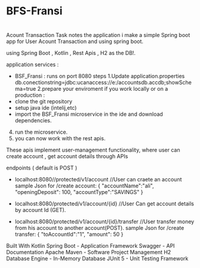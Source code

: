 # BFS-Fransi
# 

Acount Transaction Task 
notes the application
i make a simple Spring boot app for User Acount Transaction and using spring boot.

using Spring Boot , Kotlin , Rest Apis , H2 as the DB!.

application services :
 * BSF_Fransi : runs on port 8080
steps
1.Update application.properties 
   db.conectionstring=jdbc:ucanaccess://e:/accountsdb.accdb;showSchema=true
2.prepare your enviroment if you work locally or on a production :
  * clone the git repository
  * setup java ide (intelij,etc)
  * import the BSF_Fransi microservice in the ide and download dependencies.
4. run the microservice.
5. you can now work with the rest apis.

These apis implement user-management functionality, where user can create account , get account details through  APIs


endpoints ( default is POST )
* localhost:8080//protected/v1/account           //User can craete an account
sample Json  for /create account: 
{
    "accountName":"ali",
    "openingDeposit": 100,
    "accountType":"SAVINGS"
}

* localhost:8080/protected/v1/account/{id}           //User Can get account details by account Id (GET).

* localhost:8080/protected/v1/account/{id}/transfer          //User transfer money from his account to another account(POST).
sample Json  for /create transfer:
{
    "toAccountId":"1",
    "amount": 50
}

Built With
Kotlin
Spring Boot - Application Framework
Swagger - API Documentation
Apache Maven - Software Project Management
H2 Database Engine - In-Memory Database
JUnit 5 - Unit Testing Framework

